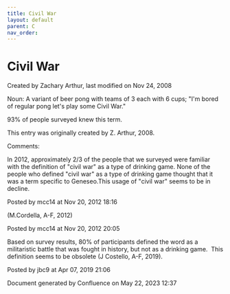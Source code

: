 ```yaml
---
title: Civil War
layout: default
parent: C
nav_order:
---
```


# Civil War

Created by  Zachary Arthur, last modified on Nov 24, 2008

Noun: A variant of beer pong with teams of 3 each with 6 cups; &quot;I'm bored of regular pong let's play some Civil War.&quot;

93% of people surveyed knew this term.

This entry was originally created by Z. Arthur, 2008.

Comments:

In 2012, approximately 2/3 of the people that we surveyed were familiar with the definition of &quot;civil war&quot; as a type of drinking game. None of the people who defined &quot;civil war&quot; as a type of drinking game thought that it was a term specific to Geneseo.This usage of &quot;civil war&quot; seems to be in decline.

Posted by mcc14 at Nov 20, 2012 18:16

(M.Cordella, A-F, 2012)

Posted by mcc14 at Nov 20, 2012 20:05

Based on survey results, 80% of participants defined the word as a militaristic battle that was fought in history, but not as a drinking game.  This definition seems to be obsolete (J Costello, A-F, 2019).

Posted by jbc9 at Apr 07, 2019 21:06

Document generated by Confluence on May 22, 2023 12:37


